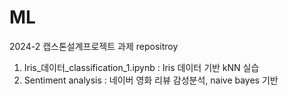 # ML
2024-2 캡스톤설계프로젝트 과제 repositroy

1. Iris_데이터_classification_1.ipynb : Iris 데이터 기반 kNN 실습
2. Sentiment analysis : 네이버 영화 리뷰 감성분석, naive bayes 기반
